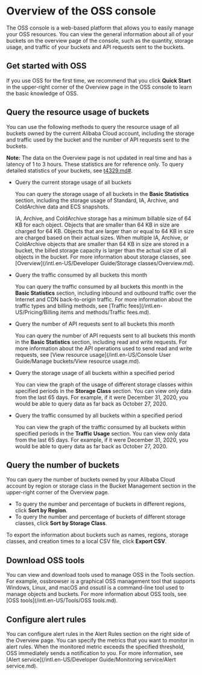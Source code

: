 # Overview of the OSS console

The OSS console is a web-based platform that allows you to easily manage your OSS resources. You can view the general information about all of your buckets on the overview page of the console, such as the quantity, storage usage, and traffic of your buckets and API requests sent to the buckets.

## Get started with OSS

If you use OSS for the first time, we recommend that you click **Quick Start** in the upper-right corner of the Overview page in the OSS console to learn the basic knowledge of OSS.

## Query the resource usage of buckets

You can use the following methods to query the resource usage of all buckets owned by the current Alibaba Cloud account, including the storage and traffic used by the bucket and the number of API requests sent to the buckets.

**Note:** The data on the Overview page is not updated in real time and has a latency of 1 to 3 hours. These statistics are for reference only. To query detailed statistics of your buckets, see [t4329.md\#]().

-   Query the current storage usage of all buckets

    You can query the storage usage of all buckets in the **Basic Statistics** section, including the storage usage of Standard, IA, Archive, and ColdArchive data and ECS snapshots.

    IA, Archive, and ColdArchive storage has a minimum billable size of 64 KB for each object. Objects that are smaller than 64 KB in size are charged for 64 KB. Objects that are larger than or equal to 64 KB in size are charged based on their actual sizes. When multiple IA, Archive, or ColdArchive objects that are smaller than 64 KB in size are stored in a bucket, the billed storage capacity is larger than the actual size of all objects in the bucket. For more information about storage classes, see [Overview](/intl.en-US/Developer Guide/Storage classes/Overview.md).

-   Query the traffic consumed by all buckets this month

    You can query the traffic consumed by all buckets this month in the **Basic Statistics** section, including inbound and outbound traffic over the Internet and CDN back-to-origin traffic. For more information about the traffic types and billing methods, see [Traffic fees](/intl.en-US/Pricing/Billing items and methods/Traffic fees.md).

-   Query the number of API requests sent to all buckets this month

    You can query the number of API requests sent to all buckets this month in the **Basic Statistics** section, including read and write requests. For more information about the API operations used to send read and write requests, see [View resource usage](/intl.en-US/Console User Guide/Manage buckets/View resource usage.md).

-   Query the storage usage of all buckets within a specified period

    You can view the graph of the usage of different storage classes within specified periods in the **Storage Class** section. You can view only data from the last 65 days. For example, if it were December 31, 2020, you would be able to query data as far back as October 27, 2020.

-   Query the traffic consumed by all buckets within a specified period

    You can view the graph of the traffic consumed by all buckets within specified periods in the **Traffic Usage** section. You can view only data from the last 65 days. For example, if it were December 31, 2020, you would be able to query data as far back as October 27, 2020.


## Query the number of buckets

You can query the number of buckets owned by your Alibaba Cloud account by region or storage class in the Bucket Management section in the upper-right corner of the Overview page.

-   To query the number and percentage of buckets in different regions, click **Sort by Region**.
-   To query the number and percentage of buckets of different storage classes, click **Sort by Storage Class**.

To export the information about buckets such as names, regions, storage classes, and creation times to a local CSV file, click **Export CSV**.

## Download OSS tools

You can view and download tools used to manage OSS in the Tools section. For example, ossbrowser is a graphical OSS management tool that supports Windows, Linux, and macOS and ossutil is a command-line tool used to manage objects and buckets. For more information about OSS tools, see [OSS tools](/intl.en-US/Tools/OSS tools.md).

## Configure alert rules

You can configure alert rules in the Alert Rules section on the right side of the Overview page. You can specify the metrics that you want to monitor in alert rules. When the monitored metric exceeds the specified threshold, OSS immediately sends a notification to you. For more information, see [Alert service](/intl.en-US/Developer Guide/Monitoring service/Alert service.md).

